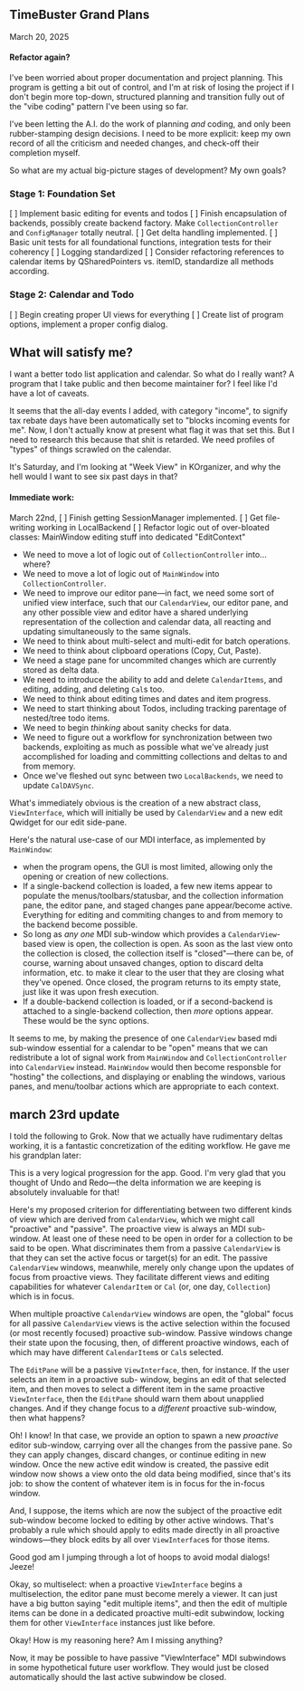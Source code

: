## TimeBuster Grand Plans

March 20, 2025

#### Refactor again?

I've been worried about proper documentation and project planning. This program is getting a bit out of control, and I'm at risk of losing the project if I don't begin more top-down, structured planning and transition fully out of the "vibe coding" pattern I've been using so far.

I've been letting the A.I. do the work of planning *and* coding, and only been rubber-stamping design decisions. I need to be more explicit: keep my own record of all the criticism and needed changes, and check-off their completion myself. 

So what are my actual big-picture stages of development? My own goals?

### Stage 1: Foundation Set
[ ] Implement basic editing for events and todos
[ ] Finish encapsulation of backends, possibly create backend factory. Make `CollectionController` and `ConfigManager` totally neutral.
[ ] Get delta handling implemented.
[ ] Basic unit tests for all foundational functions, integration tests for their coherency
[ ] Logging standardized
[ ] Consider refactoring references to calendar items by QSharedPointers vs. itemID, standardize all methods according.

### Stage 2: Calendar and Todo
[ ] Begin creating proper UI views for everything
[ ] Create list of program options, implement a proper config dialog. 



## What will satisfy me?
I want a better todo list application and calendar. So what do I really want? A program that I take public and then become maintainer for? I feel like I'd have a lot of caveats. 

It seems that the all-day events I added, with category "income", to signify tax rebate days have been automatically set to "blocks incoming events for me". Now, I don't actually know at present what flag it was that set this. But I need to research this because that shit is retarded. We need profiles of "types" of things scrawled on the calendar. 

It's Saturday, and I'm looking at "Week View" in KOrganizer, and why the hell would I want to see six past days in that? 


#### Immediate work:

March 22nd,
[ ] Finish getting SessionManager implemented.
[ ] Get file-writing working in LocalBackend
[ ] Refactor logic out of over-bloated classes: MainWindow editing stuff into dedicated "EditContext" 


* We need to move a lot of logic out of `CollectionController` into... where?
* We need to move a lot of logic out of `MainWindow` into `CollectionController`.
* We need to improve our editor pane—in fact, we need some sort of unified view interface, such that our `CalendarView`, our editor pane, and any other possible view and editor have a shared underlying representation of the collection and calendar data, all reacting and updating simultaneously to the same signals.
* We need to think about multi-select and multi-edit for batch operations.
* We need to think about clipboard operations (Copy, Cut, Paste). 
* We need a stage pane for uncommited changes which are currently stored as delta data.
* We need to introduce the ability to add and delete `CalendarItems`, and editing, adding, and deleting `Cal`s too.
* We need to think about editing times and dates and item progress.
* We need to start thinking about Todos, including tracking parentage of nested/tree todo items.
* We need to begin *thinking* about sanity checks for data.
* We need to figure out a workflow for synchronization between two backends, exploiting as much as possible what we've already just accomplished for loading and committing collections and deltas to and from memory.
* Once we've fleshed out sync between two `LocalBackends`, we need to update `CalDAVSync`. 

What's immediately obvious is the creation of a new abstract class, `ViewInterface`, which will initially be used by `CalendarView` and a new edit Qwidget for our edit side-pane.

Here's the natural use-case of our MDI interface, as implemented by `MainWindow`:
* when the program opens, the GUI is most limited, allowing only the opening or creation of new collections.
* If a single-backend collection is loaded, a few new items appear to populate the menus/toolbars/statusbar, and the collection information pane, the editor pane, and staged changes pane appear/become active. Everything for editing and commiting changes to and from memory to the backend become possible.
* So long as *any* *one* MDI sub-window which provides a `CalendarView`-based view is open, the collection is open. As soon as the last view onto the collection is closed, the collection itself is "closed"—there can be, of course, warning about unsaved changes, option to discard delta information, etc. to make it clear to the user that they are closing what they've opened. Once closed, the program returns to its empty state, just like it was upon fresh execution.
* If a double-backend collection is loaded, or if a second-backend is attached to a single-backend collection, then *more* options appear. These would be the sync options. 

It seems to me, by making the presence of one `CalendarView` based mdi sub-window essential for a calendar to be "open" means that we can redistribute a lot of signal work from `MainWindow` and `CollectionController` into `CalendarView` instead. `MainWindow` would then become responsble for "hosting" the collections, and displaying or enabling the windows, various panes, and menu/toolbar actions which are appropriate to each context.


## march 23rd update
I told the following to Grok. Now that we actually have rudimentary deltas working, it is a fantastic concretization of the editing workflow. He gave me his grandplan later:

This is a very logical progression for the app. Good. I'm very glad that you thought of Undo and Redo—the delta information we are keeping is absolutely invaluable for that!

Here's my proposed criterion for differentiating between two different kinds of view which are derived from `CalendarView`, which we might call "proactive" and "passive". The proactive view is always an MDI sub-window. At least one of these need to be open in order for a collection to be said to be open. What discriminates them from a passive `CalendarView` is that they can set the active focus or target(s) for an edit. The passive `CalendarView` windows, meanwhile, merely only change upon the updates of focus from proactive views. They facilitate different views and editing capabilities for whatever `CalendarItem` or `Cal` (or, one day, `Collection`) which is in focus.

When multiple proactive `CalendarView` windows are open, the "global" focus for all passive `CalendarView` views is the active selection within the focused (or most recently focused) proactive sub-window. Passive windows change their state upon the focusing, then, of different proactive windows, each of which may have different `CalendarItem`s or `Cal`s selected.

The `EditPane` will be a passive `ViewInterface`, then, for instance. If the user selects an item in a proactive sub- window, begins an edit of that selected item, and then moves to select a different item in the same proactive `ViewInterface`, then the `EditPane` should warn them about unapplied changes. And if they change focus to a *different* proactive sub-window, then what happens?

Oh! I know! In that case, we provide an option to spawn a new *proactive* editor sub-window, carrying over all the changes from the passive pane. So they can apply changes, discard changes, or continue editing in new window. Once the new active edit window is created, the passive edit window now shows a view onto the old data being modified, since that's its job: to show the content of whatever item is in focus for the in-focus window.

And, I suppose, the items which are now the subject of the proactive edit sub-window become locked to editing by other active windows. That's probably a rule which should apply to edits made directly in all proactive windows—they block edits by all over `ViewInterface`s for those items. 

Good god am I jumping through a lot of hoops to avoid modal dialogs! Jeeze!

Okay, so multiselect: when a proactive `ViewInterface` begins a multiselection, the editor pane must become merely a viewer. It can just have a big button saying "edit multiple items", and then the edit of multiple items can be done in a dedicated proactive multi-edit subwindow, locking them for other `ViewInterface` instances just like before.

Okay! How is my reasoning here? Am I missing anything?

Now, it may be possible to have passive "ViewInterface" MDI subwindows in some hypothetical future user workflow. They would just be closed automatically should the last active subwindow be closed.
